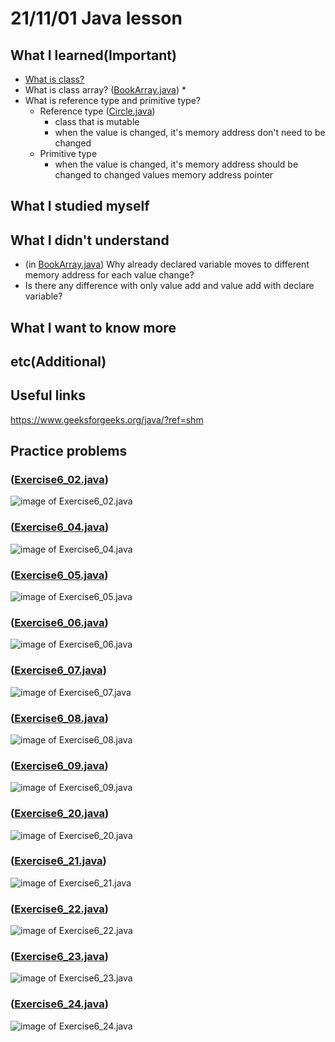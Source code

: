 # 21/11/01 Java lesson

## What I learned(Important)

* [What is class?](https://docs.oracle.com/javase/specs/jls/se17/html/jls-8.html)
* What is class array? ([BookArray.java](BookArray.java))
    *
* What is reference type and primitive type?
    * Reference type ([Circle.java](Circle.java))
        * class that is mutable
        * when the value is changed, it's memory address don't need to be changed
    * Primitive type
        * when the value is changed, it's memory address should be changed to changed values memory address pointer

## What I studied myself

## What I didn't understand
 
* (in [BookArray.java](BookArray.java)) Why already declared variable moves to different memory address for each value
  change?
* Is there any difference with only value add and value add with declare variable?

## What I want to know more

## etc(Additional)

## Useful links

<https://www.geeksforgeeks.org/java/?ref=shm>

## Practice problems

### ([Exercise6_02.java](Exercise6_02.java))

![image of Exercise6_02.java](./img/exercise02.PNG)

### ([Exercise6_04.java](Exercise6_04.java))

![image of Exercise6_04.java](./img/exercise04.PNG)

### ([Exercise6_05.java](Exercise6_05.java))

![image of Exercise6_05.java](./img/exercise05.PNG)

### ([Exercise6_06.java](Exercise6_06.java))

![image of Exercise6_06.java](./img/exercise06.PNG)

### ([Exercise6_07.java](Exercise6_07.java))

![image of Exercise6_07.java](./img/exercise07.PNG)

### ([Exercise6_08.java](Exercise6_08.java))

![image of Exercise6_08.java](./img/exercise08.PNG)

### ([Exercise6_09.java](Exercise6_09.java))

![image of Exercise6_09.java](./img/exercise09.PNG)

### ([Exercise6_20.java](Exercise6_20.java))

![image of Exercise6_20.java](./img/exercise20.PNG)

### ([Exercise6_21.java](Exercise6_21.java))

![image of Exercise6_21.java](./img/exercise21.PNG)

### ([Exercise6_22.java](Exercise6_22.java))

![image of Exercise6_22.java](./img/exercise22.PNG)

### ([Exercise6_23.java](Exercise6_23.java))

![image of Exercise6_23.java](./img/exercise23.PNG)

### ([Exercise6_24.java](Exercise6_24.java))

![image of Exercise6_24.java](./img/exercise24.PNG)
